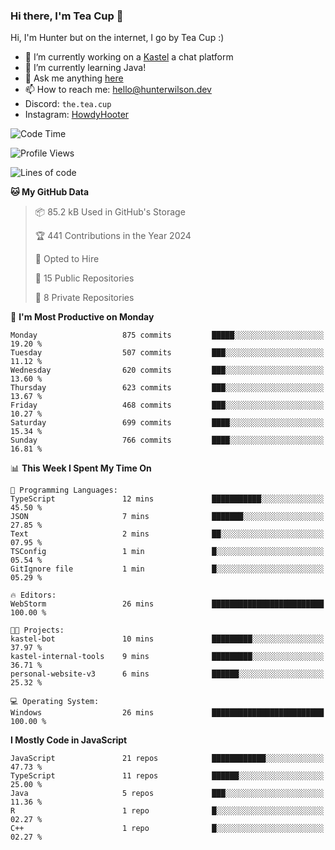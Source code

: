 ### Hi there, I'm Tea Cup 👋 

Hi, I'm Hunter but on the internet, I go by Tea Cup :)

- 🔭 I’m currently working on a [Kastel](https://github.com/KastelApp) a chat platform
- 🌱 I’m currently learning Java!
- 💬 Ask me anything [here](https://github.com/TheTeaCup/TheTeaCup/issues)
- 📫 How to reach me: [hello@hunterwilson.dev](mailto:hello@hunterwilson.dev)
- Discord: `the.tea.cup`
- Instagram: [HowdyHooter](https://instagram.com/HowdyHooter)

<!--START_SECTION:waka-->
![Code Time](http://img.shields.io/badge/Code%20Time-576%20hrs%207%20mins-blue)

![Profile Views](http://img.shields.io/badge/Profile%20Views-1-blue)

![Lines of code](https://img.shields.io/badge/From%20Hello%20World%20I%27ve%20Written-1.5%20million%20lines%20of%20code-blue)

**🐱 My GitHub Data** 

> 📦 85.2 kB Used in GitHub's Storage 
 > 
> 🏆 441 Contributions in the Year 2024
 > 
> 💼 Opted to Hire
 > 
> 📜 15 Public Repositories 
 > 
> 🔑 8 Private Repositories 
 > 
📅 **I'm Most Productive on Monday** 

```text
Monday                   875 commits         █████░░░░░░░░░░░░░░░░░░░░   19.20 % 
Tuesday                  507 commits         ███░░░░░░░░░░░░░░░░░░░░░░   11.12 % 
Wednesday                620 commits         ███░░░░░░░░░░░░░░░░░░░░░░   13.60 % 
Thursday                 623 commits         ███░░░░░░░░░░░░░░░░░░░░░░   13.67 % 
Friday                   468 commits         ███░░░░░░░░░░░░░░░░░░░░░░   10.27 % 
Saturday                 699 commits         ████░░░░░░░░░░░░░░░░░░░░░   15.34 % 
Sunday                   766 commits         ████░░░░░░░░░░░░░░░░░░░░░   16.81 % 
```


📊 **This Week I Spent My Time On** 

```text
💬 Programming Languages: 
TypeScript               12 mins             ███████████░░░░░░░░░░░░░░   45.50 % 
JSON                     7 mins              ███████░░░░░░░░░░░░░░░░░░   27.85 % 
Text                     2 mins              ██░░░░░░░░░░░░░░░░░░░░░░░   07.95 % 
TSConfig                 1 min               █░░░░░░░░░░░░░░░░░░░░░░░░   05.54 % 
GitIgnore file           1 min               █░░░░░░░░░░░░░░░░░░░░░░░░   05.29 % 

🔥 Editors: 
WebStorm                 26 mins             █████████████████████████   100.00 % 

🐱‍💻 Projects: 
kastel-bot               10 mins             █████████░░░░░░░░░░░░░░░░   37.97 % 
kastel-internal-tools    9 mins              █████████░░░░░░░░░░░░░░░░   36.71 % 
personal-website-v3      6 mins              ██████░░░░░░░░░░░░░░░░░░░   25.32 % 

💻 Operating System: 
Windows                  26 mins             █████████████████████████   100.00 % 
```

**I Mostly Code in JavaScript** 

```text
JavaScript               21 repos            ████████████░░░░░░░░░░░░░   47.73 % 
TypeScript               11 repos            ██████░░░░░░░░░░░░░░░░░░░   25.00 % 
Java                     5 repos             ███░░░░░░░░░░░░░░░░░░░░░░   11.36 % 
R                        1 repo              █░░░░░░░░░░░░░░░░░░░░░░░░   02.27 % 
C++                      1 repo              █░░░░░░░░░░░░░░░░░░░░░░░░   02.27 % 
```




<!--END_SECTION:waka-->
